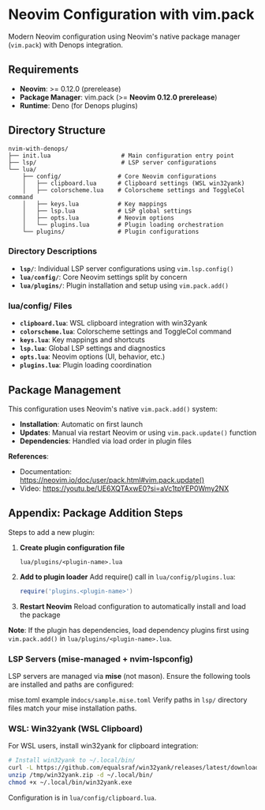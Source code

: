 # Neovim Configuration with vim.pack

Modern Neovim configuration using Neovim's native package manager (`vim.pack`) with Denops integration.

## Requirements

- **Neovim**: >= 0.12.0 (prerelease)
- **Package Manager**: vim.pack (>= **Neovim 0.12.0 prerelease**)
- **Runtime**: Deno (for Denops plugins)

## Directory Structure

```
nvim-with-denops/
├── init.lua                    # Main configuration entry point
├── lsp/                        # LSP server configurations
└── lua/
    ├── config/                # Core Neovim configurations
    │   ├── clipboard.lua      # Clipboard settings (WSL win32yank)
    │   ├── colorscheme.lua    # Colorscheme settings and ToggleCol command
    │   ├── keys.lua           # Key mappings
    │   ├── lsp.lua            # LSP global settings
    │   ├── opts.lua           # Neovim options
    │   └── plugins.lua        # Plugin loading orchestration
    └── plugins/               # Plugin configurations
```

### Directory Descriptions

- **`lsp/`**: Individual LSP server configurations using `vim.lsp.config()`
- **`lua/config/`**: Core Neovim settings split by concern
- **`lua/plugins/`**: Plugin installation and setup using `vim.pack.add()`

### lua/config/ Files

- **`clipboard.lua`**: WSL clipboard integration with win32yank
- **`colorscheme.lua`**: Colorscheme settings and ToggleCol command
- **`keys.lua`**: Key mappings and shortcuts
- **`lsp.lua`**: Global LSP settings and diagnostics
- **`opts.lua`**: Neovim options (UI, behavior, etc.)
- **`plugins.lua`**: Plugin loading coordination

## Package Management

This configuration uses Neovim's native `vim.pack.add()` system:

- **Installation**: Automatic on first launch
- **Updates**: Manual via restart Neovim or using `vim.pack.update()` function
- **Dependencies**: Handled via load order in plugin files

**References**:
- Documentation: https://neovim.io/doc/user/pack.html#vim.pack.update()
- Video: https://youtu.be/UE6XQTAxwE0?si=aVc1tpYEP0Wmy2NX

## Appendix: Package Addition Steps

Steps to add a new plugin:

1. **Create plugin configuration file**
   ```
   lua/plugins/<plugin-name>.lua
   ```

2. **Add to plugin loader**
   Add require() call in `lua/config/plugins.lua`:
   ```lua
   require('plugins.<plugin-name>')
   ```

3. **Restart Neovim**
   Reload configuration to automatically install and load the package

**Note**: If the plugin has dependencies, load dependency plugins first using `vim.pack.add()` in `lua/plugins/<plugin-name>.lua`.

### LSP Servers (mise-managed + nvim-lspconfig)
LSP servers are managed via **mise** (not mason). Ensure the following tools are installed and paths are configured:

mise.toml example in`docs/sample.mise.toml`
Verify paths in `lsp/` directory files match your mise installation paths.

### WSL: Win32yank (WSL Clipboard)
For WSL users, install win32yank for clipboard integration:

```bash
# Install win32yank to ~/.local/bin/
curl -L https://github.com/equalsraf/win32yank/releases/latest/download/win32yank-x64.zip -o /tmp/win32yank.zip
unzip /tmp/win32yank.zip -d ~/.local/bin/
chmod +x ~/.local/bin/win32yank.exe
```

Configuration is in `lua/config/clipboard.lua`.
